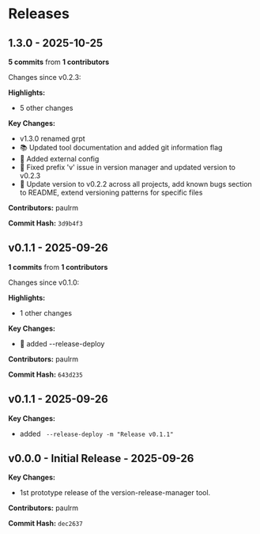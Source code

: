 # Releases

## 1.3.0 - 2025-10-25

**5 commits** from **1 contributors**

Changes since v0.2.3:

**Highlights:**
- 5 other changes

**Key Changes:**
- v1.3.0 renamed grpt
- 📚 Updated tool documentation and added git information flag
- 🚀 Added external config
- 🔧 Fixed prefix 'v' issue in version manager and updated version to v0.2.3
- 🔧 Update version to v0.2.2 across all projects, add known bugs section to README, extend versioning patterns for specific files

**Contributors:** paulrm

**Commit Hash:** `3d9b4f3`

## v0.1.1 - 2025-09-26

**1 commits** from **1 contributors**

Changes since v0.1.0:

**Highlights:**
- 1 other changes

**Key Changes:**
- 🔧 added --release-deploy

**Contributors:** paulrm

**Commit Hash:** `643d235`

## v0.1.1 - 2025-09-26

**Key Changes:**
- added ` --release-deploy -m "Release v0.1.1"`


## v0.0.0 - Initial Release - 2025-09-26

**Key Changes:**
- 1st prototype release of the version-release-manager tool.

**Contributors:** paulrm

**Commit Hash:** `dec2637`
